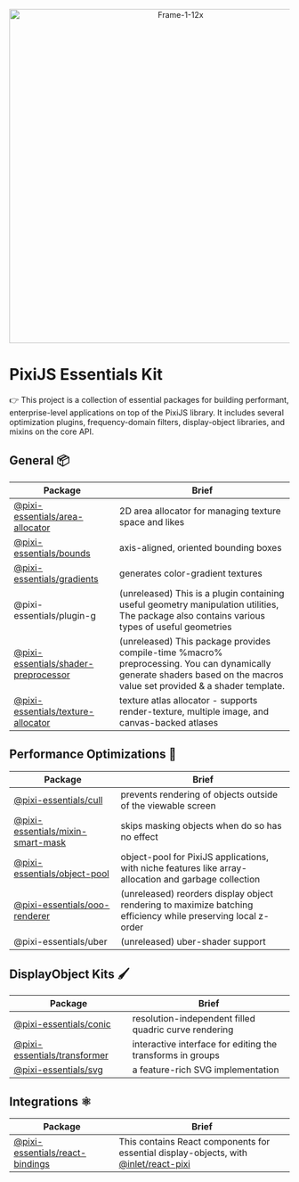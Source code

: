 <p align="center">
<img src="https://i.imgur.com/apQs3EL.png" alt="Frame-1-12x" width="600"></img>
</p>

# PixiJS Essentials Kit

:point_right: This project is a collection of essential packages for building performant, enterprise-level applications on top of the PixiJS library. It includes several optimization plugins, frequency-domain filters, display-object libraries, and mixins on the core API.

## General :package:

| Package            | Brief |
| -----------------------------------------------| ----------------------------------------------------------------------------------------------------------------------------------------------------|
| [@pixi-essentials/area-allocator](./packages/area-allocator) | 2D area allocator for managing texture space and likes |
| [@pixi-essentials/bounds](./packages/bounds) | axis-aligned, oriented bounding boxes |
| [@pixi-essentials/gradients](./packages/gradients) | generates color-gradient textures |
| @pixi-essentials/plugin-g | (unreleased) This is a plugin containing useful geometry manipulation utilities, The package also contains various types of useful geometries |
| [@pixi-essentials/shader-preprocessor](./packages/shader-preprocessor) | (unreleased) This package provides compile-time %macro% preprocessing. You can dynamically generate shaders based on the macros value set provided & a shader template.|
| [@pixi-essentials/texture-allocator](./packages/texture-allocator) | texture atlas allocator - supports render-texture, multiple image, and canvas-backed atlases |

## Performance Optimizations :racehorse:

| Package                   | Brief          |
| ------------------------- | -------------- |
| [@pixi-essentials/cull](./packages/cull) | prevents rendering of objects outside of the viewable screen |
| [@pixi-essentials/mixin-smart-mask](./packages/mixin-smart-mask) | skips masking objects when do so has no effect    |
| [@pixi-essentials/object-pool](./packages/object-pool) | object-pool for PixiJS applications, with niche features like array-allocation and garbage collection |
| [@pixi-essentials/ooo-renderer](./packages/ooo-renderer) | (unreleased) reorders display object rendering to maximize batching efficiency while preserving local z-order |
| @pixi-essentials/uber | (unreleased) uber-shader support |

## DisplayObject Kits :paintbrush:

| Package                   | Brief          |
| ------------------------- | -------------- |
|[@pixi-essentials/conic](./packages/conic) | resolution-independent filled quadric curve rendering |
|[@pixi-essentials/transformer](./packages/transformer) | interactive interface for editing the transforms in groups |
|[@pixi-essentials/svg](./packages/svg)   | a feature-rich SVG implementation |

## Integrations :atom_symbol:

| Package                   | Brief          |
| ------------------------- | -------------- |
| [@pixi-essentials/react-bindings](./packages/react-bindings) | This contains React components for essential display-objects, with [@inlet/react-pixi](https://github.com/inlet/react-pixi) |

